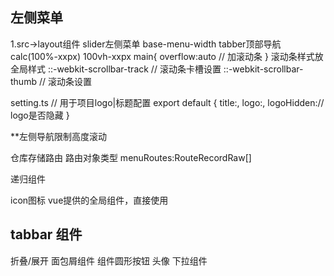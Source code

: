 <!--
 * @Description: 
 * @Author: breeze1307
 * @Date: 2023-12-12 15:24:11
 * @LastEditTime: 2023-12-12 17:39:59
 * @LastEditors: breeze1307
-->
## 左侧菜单
1.src->layout组件
slider左侧菜单 base-menu-width
tabber顶部导航
calc(100%-xxpx)
100vh-xxpx
main{
    overflow:auto // 加滚动条
}
    滚动条样式放全局样式
::-webkit-scrollbar-track  // 滚动条卡槽设置
::-webkit-scrollbar-thumb  // 滚动条设置

setting.ts
// 用于项目logo|标题配置
export default {
    title:,
    logo:,
    logoHidden:// logo是否隐藏
}
 
**左侧导航限制高度滚动

仓库存储路由
路由对象类型 menuRoutes:RouteRecordRaw[]

递归组件 

icon图标
<conpoment :is=""></conpoment> vue提供的全局组件，直接使用


## tabbar 组件

折叠/展开
面包屑组件
组件圆形按钮
头像
下拉组件